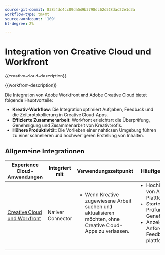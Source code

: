 ```yaml
---
source-git-commit: 838a4dc4cc89da5d9b3798dc62d518dac22e1d3a
workflow-type: tm+mt
source-wordcount: '109'
ht-degree: 2%

---
```



# Integration von Creative Cloud und Workfront

{{creative-cloud-description}}

{{workfront-description}}

Die Integration von Adobe Workfront und Adobe Creative Cloud bietet folgende Hauptvorteile:

+ **Kreativ-Workflow**: Die Integration optimiert Aufgaben, Feedback und die Zeitprotokollierung in Creative Cloud-Apps.
+ **Effiziente Zusammenarbeit**: Workfront erleichtert die Überprüfung, Genehmigung und Zusammenarbeit von Kreativprofis.
+ **Höhere Produktivität**: Die Vorlieben einer nahtlosen Umgebung führen zu einer schnelleren und hochwertigeren Erstellung von Inhalten.

## Allgemeine Integrationen

<table>
    <thead>
        <tr>
            <th>Experience Cloud-Anwendungen</th>
            <th>Integriert mit</th>
            <th>Verwendungszeitpunkt</th>
            <th>Häufige Anwendungsfälle</th>
        </tr>
    </thead>
    <tbody>
        <tr>
            <td><a href="https://experienceleague.adobe.com/docs/workfront-learn/tutorials-workfront/integrations/adobe-creative-cloud/use-adobe-workfront-extensions-for-creative-cloud.html?lang=de" target="_blank" rel="noreferrer">Creative Cloud und Workfront</a></td>
            <td>Nativer Connector</td>
            <td>
                <ul style="margin-top: 0;">
                    <li>Wenn Kreative zugewiesene Arbeit suchen und aktualisieren möchten, ohne Creative Cloud-Apps zu verlassen.</li>
                </ul>
            </td>
            <td>
              <ul style="margin-top: 0;">
                <li>Hochladen und Freigeben von Assets auf mehreren Plattformen</li>
                <li>Starten von Asset-Prüfungs- und Genehmigungsprozessen.</li>
                <li>Anzeigen von Asset-Anforderungen und -Feedback plattformübergreifend.</li>  
              </ul>
            </td>
        </tr>       
    </tbody>          
</table>
